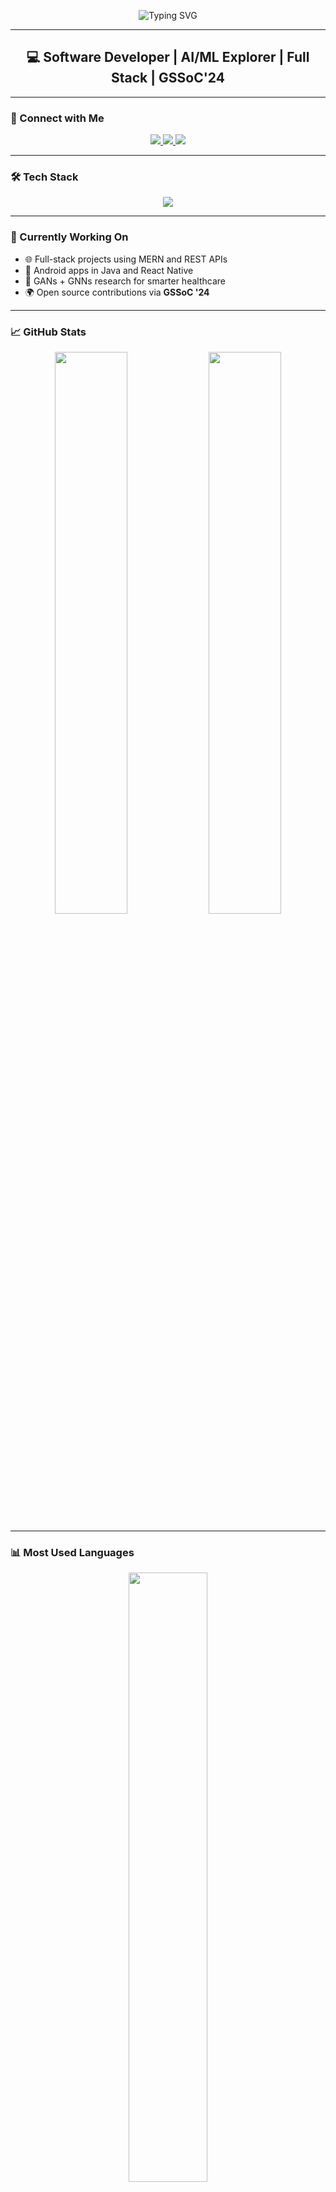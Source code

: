 <!-- Animated Header -->
<p align="center">
  <img src="https://readme-typing-svg.demolab.com?font=Fira+Code&size=22&pause=1000&color=F7768E&center=true&vCenter=true&width=435&lines=Hi%2C+I'm+Sanjana+Pandey!;Full+Stack+%7C+Android+%7C+ML+Developer;GSSoC+Contributor+%7C+Open+Source+Lover;Coding+%2B+Coffee+%3D+Everyday+Energy+%E2%98%95%EF%B8%8F" alt="Typing SVG" />
</p>

---

<h2 align="center">💻 Software Developer | AI/ML Explorer | Full Stack | GSSoC'24</h2>

---

### 🔗 Connect with Me

<p align="center">
  <a href="https://linkedin.com/in/sanjanapandeyy" target="_blank">
    <img src="https://img.shields.io/badge/-LinkedIn-0A66C2?style=for-the-badge&logo=linkedin&logoColor=white"/>
  </a>
  <a href="mailto:sanjanapandey5683@gmail.com">
    <img src="https://img.shields.io/badge/-Gmail-D14836?style=for-the-badge&logo=gmail&logoColor=white"/>
  </a>
  <a href="https://github.com/sanjanaapandey">
    <img src="https://img.shields.io/badge/-GitHub-181717?style=for-the-badge&logo=github&logoColor=white"/>
  </a>
</p>

---

### 🛠️ Tech Stack

<p align="center">
  <img src="https://skillicons.dev/icons?i=html,css,js,java,python,cpp,react,tailwind,bootstrap,nodejs,express,mysql,postgresql,firebase,jupyter,androidstudio,git,vscode" />
</p>

---

### 💼 Currently Working On

- 🌐 Full-stack projects using MERN and REST APIs  
- 📱 Android apps in Java and React Native  
- 🧠 GANs + GNNs research for smarter healthcare  
- 🌍 Open source contributions via **GSSoC '24**

---

### 📈 GitHub Stats

<p align="center">
  <img src="https://github-readme-stats.vercel.app/api?username=sanjanaapandey&show_icons=true&theme=tokyonight&hide_border=true&count_private=true" width="48%" />
  <img src="https://github-readme-streak-stats.herokuapp.com?user=sanjanaapandey&theme=tokyonight&hide_border=true" width="48%" />
</p>

---

### 📊 Most Used Languages

<p align="center">
  <img src="https://github-readme-stats.vercel.app/api/top-langs/?username=sanjanaapandey&layout=compact&theme=tokyonight&hide_border=true" width="50%" />
</p>

---

### 🔥 Contribution Graph

<p align="center">
  <img src="https://github-readme-activity-graph.vercel.app/graph?username=sanjanaapandey&theme=react-dark&hide_border=true&area=true" />
</p>

---

### 🚀 Featured Projects

| 🛠 Project | 🔍 Description |
|-----------|----------------|
| [**🧠 Diabetes Prediction using GANs**](https://github.com/sanjanaapandey/DiabetesPrediction-Project-using-GANs) | GAN-powered augmentation improving ML accuracy to 97%. |
| [**🍦 Ice Cream Parlour Website**](https://github.com/sanjanaapandey/ice-cream-parlour-website) | Responsive UI with Tailwind + animations for a modern e-commerce frontend. |
| [**✈️ Optimal Route Planner**](https://github.com/sanjanaapandey/Optimal-Air-route-planner) | C++/DSA-based route optimizer using Dijkstra & Bellman-Ford. |

---

### 🏅 Achievements

- 🥇 Top 5% in LeetCode Contest | Rank 1 on Coding Ninjas Leaderboard  
- 👩‍💻 GSSoC Contributor + Campus Ambassador  
- 📜 Published Research: 97% accuracy GAN-powered diabetes classifier  
- 🧠 Consistently learning DSA, AI/ML, and advanced web development

---

### ✨ Fun Fact

> I debug bugs faster than I finish my coffee ☕  
> Sometimes I push more commits than I make decisions 😂

---

<p align="center"><i>“Code. Learn. Repeat.” — My daily mantra 🧠💡</i></p>
